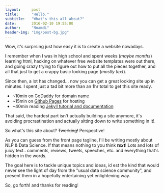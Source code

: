 ```yaml
---
layout:     post
title:      "Hello."
subtitle:   "What's this all about?"
date:       2016-02-10 19:55:00
author:     "Nnamdi"
header-img: "img/post-bg.jpg"
---
```


Wow, it's surprsing just how easy it is to create a website nowadays.

I remember when I was in high school and spent weeks (_maybe months_) learning html, hacking on whatever free website templates were out there, and going crazy trying to figure out how to put all the pieces together, and all that just to get a crappy basic looking page (_mostly text_).

Since then, a lot has changed... now you can get a great looking site up in minutes. I spent just a tad bit more than an 1hr total to get this site ready.

+ ~10min on GoDaddy for domain name
+ ~15min on [Github Pages](https://pages.github.com/) for hosting
+ ~40min reading [Jekyll tutorial and documentation](https://jekyllrb.com/docs/home/)

That said, the hardest part isn't actually building a site anymore, it's avoiding procrastination and actually sitting down to write something in it!.

So what's this site about? ~~Twerking!~~ Perspective!

As you can guess from the front page tagline, I'll be writing mostly about NLP & Data Science. If that means nothing to you think **_text_**! Lots and lots of juicy text.. comments, reviews, tweets, speeches, etc. and everything that's hidden in the words.

The goal here is to tackle unique topics and ideas, id est the kind that would never see the light of day from the "usual data science community", and present them in a hopefully entertaining yet enlightening way.

So, go forth! and thanks for reading!
